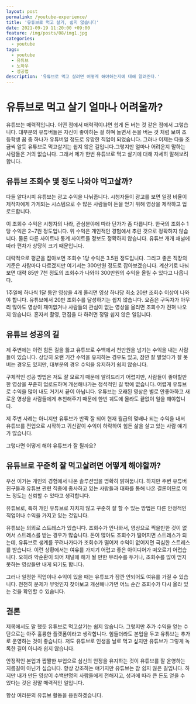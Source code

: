 ```yaml
---
layout: post
permalink: /youtube-experience/
title: '유튜브로 먹고 살기, 쉽지 않습니다'
date: 2021-09-19 11:20:00 +09:00
feature: /img/posts/08/img1.jpg
categories:
  - youtube
tags:
  - youtube
  - 유튜브
  - 노하우
  - 성공법
description: '유튜브로 먹고 살려면 어떻게 해야하는지에 대해 알려준다.'
---
```



<h1>유튜브로 먹고 살기 얼마나 어려울까?</h2>

  유튜브는 매력적입니다. 어떤 점에서 매력적이냐면 쉽게 돈 버는 것 같은 점에서 그렇습니다.
대부분의 유튜버들은 자신이 좋아하는 걸 하며 놀면서 돈을 버는 것 처럼 보여 초등학생 꿈 중 하나가 유튜버일 정도로 유망한 직업이 되었습니다. 그러나 이제는 다들 조금씩 알듯 유튜브로 먹고살기는 쉽지 않은 길입니다.그렇지만 얼마나 어려운지 말하는 사람들은 거의 없습니다. 그래서 제가 한번 유튜브로 먹고 살기에 대해 자세히 말해보려 합니다.

<h2>유튜브 조회수 몇 정도 나와야 먹고살까?</h2>

  다들 알다시피 유튜브는 광고 수익을 나눠줍니다. 시청자들이 광고를 보면 일정 비율이 제작자에게 가게되는 시스템으로 수 많은 사람들이 돈을 얻기 위해 영상을 제작하고 업로드합니다.

  이 조회수 수익은 시청자의 나라, 관심분야에 따라 단가가 좀 다릅니다. 한국의 조회수 1당 수익은 2~7원 정도입니다. 위 수익은 개인적인 경험에서 추린 것으로 정확하지 않습니다. 물론 다른 사이트나 통계 사이트들 정보도 정확하지 않습니다. 유튜브 개개 채널에 따라 편차가 상당히 크기 때문입니다.

  대략적으로 평균을 잡아보면 조회수 1당 수익은 3.5원 정도입니다. 그리고 좋은 직장의 기준은 사람마다 다르겠지만 여기서는 300만원 정도로 잡아보겠습니다. 계산기로 나눠보면 대략 85만 7천 정도의 조회수가 나와야 300만원의 수익을 올릴 수 있다고 나옵니다.

  1주일에 하나씩 1달 동안 영상을 4개 올리면 영상 하나당 최소 20만 조회수 이상이 나와야 합니다. 유튜브에서 20만 조회수를 달성하기는 쉽지 않습니다. 요즘은 구독자가 아무리 많아도 영상이 재미없거나 사람들의 관심이 없는 영상을 올리면 조회수가 전혀 나오지 않습니다. 혼자서 촬영, 편집을 다 하려면 정말 쉽지 않은 일입니다.


  <h2>유튜브 성공의 길</h2>

  제 주변에는 이런 힘든 길을 뚫고 유튜브로 수백에서 천만원을 넘기는 수익을 내는 사람들이 있습니다. 상당히 오랜 기간 수익을 유지하는 경우도 있고, 잠깐 잘 벌었다가 잘 못버는 경우도 있지만, 대부분의 경우 수익을 유지하기 쉽지 않습니다.

  구체적인 성공 방법은 저도 잘 모르기 때문에 알려드리기 어렵지만, 사람들이 좋아할만한 영상을 꾸준히 업로드하며 개선해나가는 정석적인 길 밖에 없습니다. 어렵게 유튜브로 수익을 많이 내도 거기서 끝이 아닙니다. 유튜브는 오래된 영상은 별로 안좋아하고 새로운 영상을 사람들에게 추천해주기 때문에 한번 궤도에 올라도 끝없이 일을 해야합니다.

  제 주변 사례는 아니지만 유튜브가 반짝 잘 되어 현재 월급의 몇배나 되는 수익을 내서 유튜브를 전업으로 시작하고 귀신같이 수익이 하락하여 힘든 삶을 살고 있는 사람 얘기가 많습니다.

  그렇다면 어떻게 해야 유튜브가 잘 될까요?

  <h2>유튜브로 꾸준히 잘 먹고살려면 어떻게 해야할까?</h2>

  우선 이거는 개인의 경험에서 나온 솔루션임을 명확히 밝혀둡니다. 하지만 주변 유튜버 친구들과 유튜브 관련 직종에 종사하고 있는 사람들과 대화를 통해 나온 결론이므로 어느 정도는 신뢰할 수 있다고 생각합니다.

  유튜브로, 특히 개인 유튜브로 지치지 않고 꾸준히 잘 할 수 있는 방법은 다른 안정적인 직업이나 수익을 가지고 있는 것입니다.

  유튜브는 의외로 스트레스가 있습니다. 조회수가 안나와서, 영상으로 찍을만한 것이 없어서 스트레스를 받는 경우가 많습니다. 돈이 많아도 조회수가 떨어지면 스트레스가 되는데, 유튜브로 생계를 꾸려나가다가 조회수가 떨어져 수익이 없어지면 극심한 스트레스를 받습니다. 이런 상황에서는 여유를 가지기 어렵고 좋은 아이디어가 떠오르기 어렵습니다. 오히려 악순환이 되어 채널에 해가 될 만한 무리수를 두거나, 조회수를 많이 얻지 못하는 영상들만 내게 되기도 합니다.

  그러나 일정한 직업이나 수익이 있을 때는 유튜브가 잠깐 안되어도 여유를 가질 수 있습니다. 천천히 문제가 무엇인지 찾아보고 개선해나가면 어느 순간 조회수가 다시 올라 있는 것을 확인할 수 있습니다.

  <h2>결론</h2>

  제목에서도 말 했듯 유튜브로 먹고살기는 쉽지 않습니다. 그렇지만 추가 수익을 얻는 수단으로는 아주 훌륭한 플랫폼이라고 생각합니다. 힘들더라도 본업을 두고 유튜브는 추가로 운영하는 것이 좋습니다. 저도 유튜브로 인생을 날로 먹고 싶지만 유튜브가 그렇게 녹록한 길이 아니라 쉽지 않습니다.

  안정적인 본업과 짭짤한 부업으로 심신의 안정을 유지하는 것이 유튜브를 잘 운영하는 지름길이 아닌가 싶습니다. 항상 강조하는 얘기지만 유튜브는 참 쉽지 않은 길입니다. 하지만 내가 만든 영상이 수백만명의 사람들에게 전해지고, 성과에 따라 큰 돈도 얻을 수 있다는 것은 정말 매력적인 일입니다.

  항상 여러분의 유튜브 활동을 응원하겠습니다.
